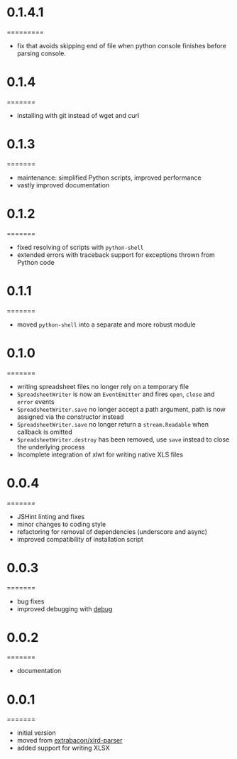 # 0.1.4.1
=========
* fix that avoids skipping end of file when python console finishes before parsing console. 

# 0.1.4
=======
* installing with git instead of wget and curl

# 0.1.3
=======
* maintenance: simplified Python scripts, improved performance
* vastly improved documentation

# 0.1.2
=======
* fixed resolving of scripts with `python-shell`
* extended errors with traceback support for exceptions thrown from Python code

# 0.1.1
=======
* moved `python-shell` into a separate and more robust module

# 0.1.0
=======
* writing spreadsheet files no longer rely on a temporary file
* `SpreadsheetWriter` is now an `EventEmitter` and fires `open`, `close` and `error` events
* `SpreadsheetWriter.save` no longer accept a path argument, path is now assigned via the constructor instead
* `SpreadsheetWriter.save` no longer return a `stream.Readable` when callback is omitted
* `SpreadsheetWriter.destroy` has been removed, use `save` instead to close the underlying process
* Incomplete integration of xlwt for writing native XLS files

# 0.0.4
=======
* JSHint linting and fixes
* minor changes to coding style
* refactoring for removal of dependencies (underscore and async)
* improved compatibility of installation script

# 0.0.3
=======
* bug fixes
* improved debugging with [debug](visionmedia/debug)

# 0.0.2
=======
* documentation

# 0.0.1
=======
* initial version
* moved from [extrabacon/xlrd-parser](https://github.com/extrabacon/xlrd-parser)
* added support for writing XLSX
